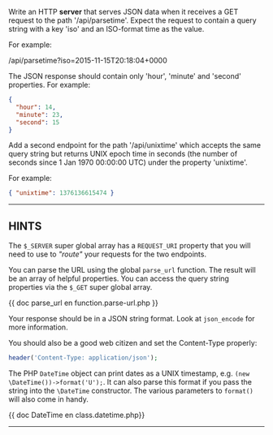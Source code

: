 Write an HTTP **server** that serves JSON data when it receives a GET request to the path '/api/parsetime'. Expect the request to contain a query string with a key 'iso' and an ISO-format time as the value.

For example:

  /api/parsetime?iso=2015-11-15T20:18:04+0000

The JSON response should contain only 'hour', 'minute' and 'second' properties. For example:

```json
{
  "hour": 14,
  "minute": 23,
  "second": 15
}
```

Add a second endpoint for the path '/api/unixtime' which accepts the same query string but returns UNIX epoch time in seconds (the number of seconds since 1 Jan 1970 00:00:00 UTC) under the property 'unixtime'.

For example:

```json
{ "unixtime": 1376136615474 }
```

----------------------------------------------------------------------
## HINTS

The `$_SERVER` super global array has a `REQUEST_URI` property that you will need to use to *"route"* your requests for the two endpoints.

You can parse the URL using the global `parse_url` function. The result will be an array of helpful properties.
You can access the query string properties via the `$_GET` super global array.

{{ doc parse_url en function.parse-url.php }}
  
Your response should be in a JSON string format. Look at `json_encode` for more information.

You should also be a good web citizen and set the Content-Type properly:

```php
header('Content-Type: application/json');
```

The PHP `DateTime` object can print dates as a UNIX timestamp, e.g. `(new \DateTime())->format('U');`. It can also parse this format if you pass the string into the `\DateTime` constructor. The various parameters to `format()` will also
come in handy. 

{{ doc DateTime en  class.datetime.php}}

----------------------------------------------------------------------
